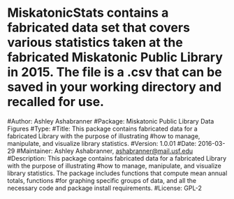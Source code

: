 # MiskatonicStats contains a fabricated data set that covers various statistics taken at the fabricated Miskatonic Public Library in 2015. The file is a .csv that can be saved in your working directory and recalled for use.

#Author: Ashley Ashabranner
#Package: Miskatonic Public Library Data Figures
#Type:
#Title: This package contains fabricated data for a fabricated Library with the purpose of illustrating 
#how to manage, manipulate, and visualize library statistics. 
#Version: 1.0.01
#Date: 2016-03-29
#Maintainer: Ashley Ashabranner, ashabranner@mail.usf.edu
#Description: This package contains fabricated data for a fabricated Library with the purpose of illustrating 
#how to manage, manipulate, and visualize library statistics. The package includes functions that compute mean annual totals, functions #for graphing specific groups of data, and all the necessary code and package install requirements. 
#License: GPL-2
